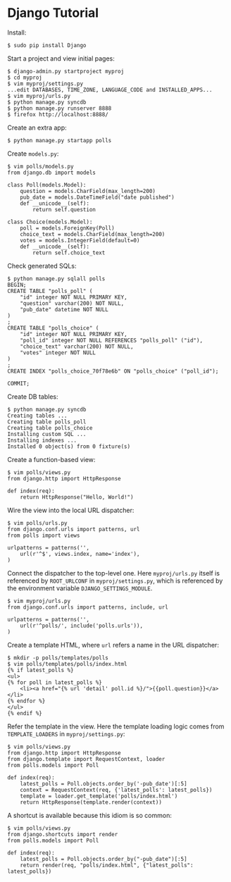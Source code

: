 Django Tutorial
===============

Install:

    $ sudo pip install Django

Start a project and view initial pages:

    $ django-admin.py startproject myproj
    $ cd myproj
    $ vim myproj/settings.py
    ...edit DATABASES, TIME_ZONE, LANGUAGE_CODE and INSTALLED_APPS...
    $ vim myproj/urls.py
    $ python manage.py syncdb
    $ python manage.py runserver 8888
    $ firefox http://localhost:8888/

Create an extra app:

    $ python manage.py startapp polls
    
Create `models.py`:

    $ vim polls/models.py
    from django.db import models
       
    class Poll(models.Model):
        question = models.CharField(max_length=200)
        pub_date = models.DateTimeField("date published")
        def __unicode__(self):
            return self.question
    
    class Choice(models.Model):
        poll = models.ForeignKey(Poll)
        choice_text = models.CharField(max_length=200)
        votes = models.IntegerField(default=0)
        def __unicode__(self):
            return self.choice_text
    
Check generated SQLs:

    $ python manage.py sqlall polls
    BEGIN;
    CREATE TABLE "polls_poll" (
        "id" integer NOT NULL PRIMARY KEY,
        "question" varchar(200) NOT NULL,
        "pub_date" datetime NOT NULL
    )
    ;
    CREATE TABLE "polls_choice" (
        "id" integer NOT NULL PRIMARY KEY,
        "poll_id" integer NOT NULL REFERENCES "polls_poll" ("id"),
        "choice_text" varchar(200) NOT NULL,
        "votes" integer NOT NULL
    )
    ;
    CREATE INDEX "polls_choice_70f78e6b" ON "polls_choice" ("poll_id");
    
    COMMIT;

Create DB tables:

    $ python manage.py syncdb
    Creating tables ...
    Creating table polls_poll
    Creating table polls_choice
    Installing custom SQL ...
    Installing indexes ...
    Installed 0 object(s) from 0 fixture(s)

Create a function-based view:

    $ vim polls/views.py
    from django.http import HttpResponse
    
    def index(req):
        return HttpResponse("Hello, World!")

Wire the view into the local URL dispatcher:

    $ vim polls/urls.py
    from django.conf.urls import patterns, url
    from polls import views
    
    urlpatterns = patterns('',
        url(r'^$', views.index, name='index'),
    )

Connect the dispatcher to the top-level one.  Here `myproj/urls.py` itself is referenced by `ROOT_URLCONF` in `myproj/settings.py`, which is referenced by the environment variable `DJANGO_SETTINGS_MODULE`.

    $ vim myproj/urls.py
    from django.conf.urls import patterns, include, url
    
    urlpatterns = patterns('',
        url(r'^polls/', include('polls.urls')),
    )

Create a template HTML, where `url` refers a name in the URL dispatcher:

    $ mkdir -p polls/templates/polls
    $ vim polls/templates/polls/index.html
    {% if latest_polls %}
    <ul>
    {% for poll in latest_polls %}
        <li><a href="{% url 'detail' poll.id %}/">{{poll.question}}</a></li>
    {% endfor %}
    </ul>
    {% endif %}

Refer the template in the view.  Here the template loading logic comes from `TEMPLATE_LOADERS` in `myproj/settings.py`:

    $ vim polls/views.py
    from django.http import HttpResponse
    from django.template import RequestContext, loader
    from polls.models import Poll
    
    def index(req):
        latest_polls = Poll.objects.order_by('-pub_date')[:5]
        context = RequestContext(req, {'latest_polls': latest_polls})
        template = loader.get_template('polls/index.html')
        return HttpResponse(template.render(context))

A shortcut is available because this idiom is so common:

    $ vim polls/views.py
    from django.shortcuts import render    
    from polls.models import Poll
    
    def index(req):
        latest_polls = Poll.objects.order_by("-pub_date")[:5]
        return render(req, "polls/index.html", {"latest_polls": latest_polls})

